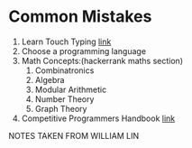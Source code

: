 # Common Mistakes
1. Learn Touch Typing [link](https://www.keybr.com/)
2. Choose a programming language
3. Math Concepts:(hackerrank maths section)
    1. Combinatronics
    2. Algebra
    3. Modular Arithmetic
    4. Number Theory
    5. Graph Theory
4. Competitive Programmers Handbook [link](https://cses.fi/book/book.pdf)


NOTES TAKEN FROM WILLIAM LIN